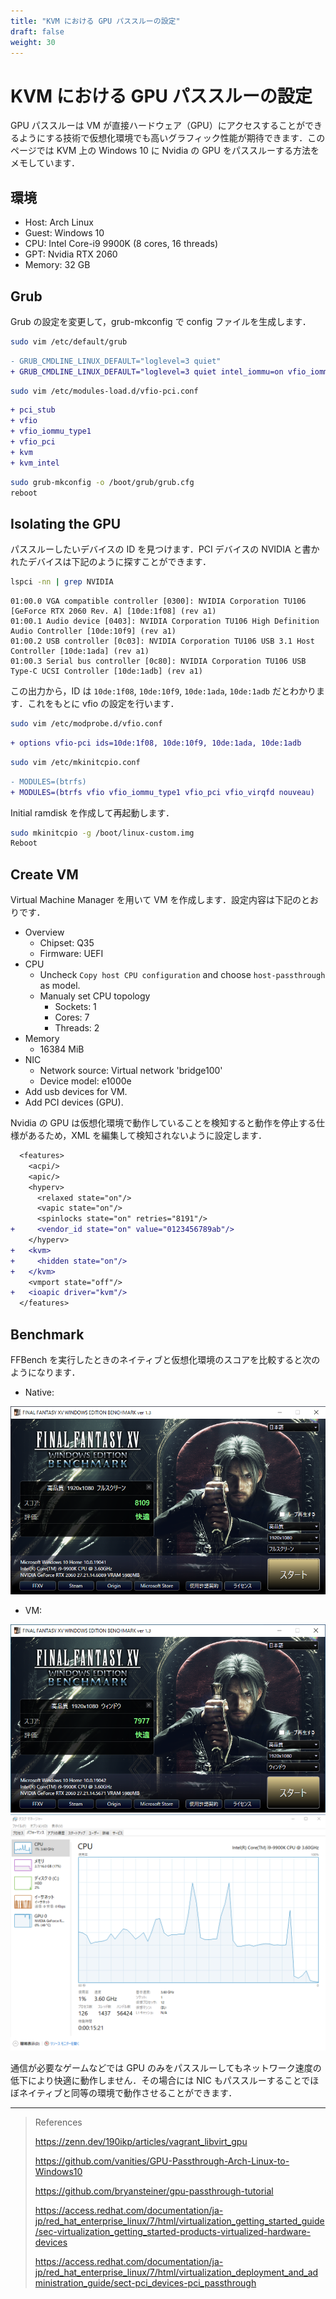 ```yaml
---
title: "KVM における GPU パススルーの設定"
draft: false
weight: 30
---
```


# KVM における GPU パススルーの設定

GPU パススルーは VM が直接ハードウェア（GPU）にアクセスすることができるようにする技術で仮想化環境でも高いグラフィック性能が期待できます．このページでは KVM 上の Windows 10 に Nvidia の GPU をパススルーする方法をメモしています．

## 環境

- Host: Arch Linux
- Guest: Windows 10
- CPU: Intel Core-i9 9900K (8 cores, 16 threads)
- GPT: Nvidia RTX 2060
- Memory: 32 GB

## Grub

Grub の設定を変更して，grub-mkconfig で config ファイルを生成します．

```sh
sudo vim /etc/default/grub
```

```diff
- GRUB_CMDLINE_LINUX_DEFAULT="loglevel=3 quiet"
+ GRUB_CMDLINE_LINUX_DEFAULT="loglevel=3 quiet intel_iommu=on vfio_iommu_type1.allow_unsafe_interrupts=1 iommu=pt"

```

```sh
sudo vim /etc/modules-load.d/vfio-pci.conf
```

```diff
+ pci_stub
+ vfio
+ vfio_iommu_type1
+ vfio_pci
+ kvm
+ kvm_intel
```

```sh
sudo grub-mkconfig -o /boot/grub/grub.cfg
reboot
```

## Isolating the GPU

パススルーしたいデバイスの ID を見つけます．PCI デバイスの NVIDIA と書かれたデバイスは下記のように探すことができます．

```sh
lspci -nn | grep NVIDIA
```

```text
01:00.0 VGA compatible controller [0300]: NVIDIA Corporation TU106 [GeForce RTX 2060 Rev. A] [10de:1f08] (rev a1)
01:00.1 Audio device [0403]: NVIDIA Corporation TU106 High Definition Audio Controller [10de:10f9] (rev a1)
01:00.2 USB controller [0c03]: NVIDIA Corporation TU106 USB 3.1 Host Controller [10de:1ada] (rev a1)
01:00.3 Serial bus controller [0c80]: NVIDIA Corporation TU106 USB Type-C UCSI Controller [10de:1adb] (rev a1)
```

この出力から，ID は `10de:1f08`, `10de:10f9`, `10de:1ada`, `10de:1adb` だとわかります．これをもとに vfio の設定を行います．

```sh
sudo vim /etc/modprobe.d/vfio.conf
```

```diff
+ options vfio-pci ids=10de:1f08, 10de:10f9, 10de:1ada, 10de:1adb
```

```sh
sudo vim /etc/mkinitcpio.conf
```

```diff
- MODULES=(btrfs)
+ MODULES=(btrfs vfio vfio_iommu_type1 vfio_pci vfio_virqfd nouveau)
```

Initial ramdisk を作成して再起動します．

```sh
sudo mkinitcpio -g /boot/linux-custom.img
Reboot
```

## Create VM

Virtual Machine Manager を用いて VM を作成します．設定内容は下記のとおりです．

- Overview
  - Chipset: Q35
  - Firmware: UEFI
- CPU
  - Uncheck `Copy host CPU configuration` and choose `host-passthrough` as model.
  - Manualy set CPU topology
    - Sockets: 1
    - Cores: 7
    - Threads: 2
- Memory
  - 16384 MiB
- NIC
  - Network source: Virtual network 'bridge100'
  - Device model: e1000e
- Add usb devices for VM.
- Add PCI devices (GPU).

Nvidia の GPU は仮想化環境で動作していることを検知すると動作を停止する仕様があるため，XML を編集して検知されないように設定します．

```diff
  <features>
    <acpi/>
    <apic/>
    <hyperv>
      <relaxed state="on"/>
      <vapic state="on"/>
      <spinlocks state="on" retries="8191"/>
+     <vendor_id state="on" value="0123456789ab"/>
    </hyperv>
+   <kvm>
+     <hidden state="on"/>
+   </kvm>
    <vmport state="off"/>
+   <ioapic driver="kvm"/>
  </features>
```

## Benchmark

FFBench を実行したときのネイティブと仮想化環境のスコアを比較すると次のようになります．

- Native:

![Core-i9-9900K-native](ffbench_i9-9900k_native.png)

- VM:

![Core-i9-9900K-VM](ffbench_i9-9900k_vm_h.png)
![Core-i9-9900K-VM-taskmanager](ffbench_i9-9900k_vm_h_taskmanager.png)

通信が必要なゲームなどでは GPU のみをパススルーしてもネットワーク速度の低下により快適に動作しません．その場合には NIC もパススルーすることでほぼネイティブと同等の環境で動作させることができます．

---

> References
>
> <https://zenn.dev/190ikp/articles/vagrant_libvirt_gpu>
>
> <https://github.com/vanities/GPU-Passthrough-Arch-Linux-to-Windows10>
>
> <https://github.com/bryansteiner/gpu-passthrough-tutorial>
>
> <https://access.redhat.com/documentation/ja-jp/red_hat_enterprise_linux/7/html/virtualization_getting_started_guide/sec-virtualization_getting_started-products-virtualized-hardware-devices>
>
> <https://access.redhat.com/documentation/ja-jp/red_hat_enterprise_linux/7/html/virtualization_deployment_and_administration_guide/sect-pci_devices-pci_passthrough>
